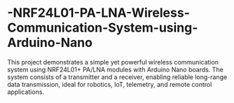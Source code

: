 # -NRF24L01-PA-LNA-Wireless-Communication-System-using-Arduino-Nano
This project demonstrates a simple yet powerful wireless communication system using NRF24L01+ PA/LNA modules with Arduino Nano boards. The system consists of a transmitter and a receiver, enabling reliable long-range data transmission, ideal for robotics, IoT, telemetry, and remote control applications.
